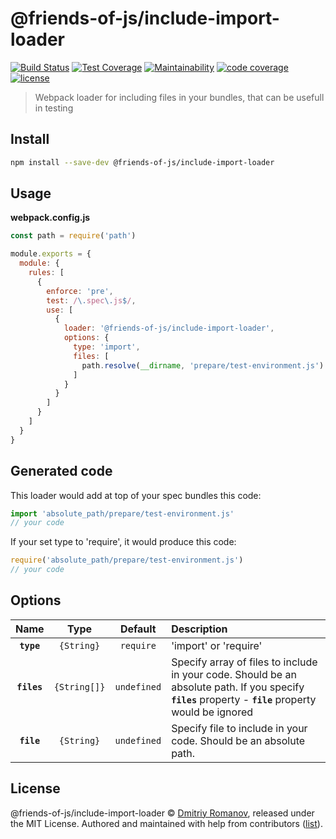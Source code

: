 # @friends-of-js/include-import-loader

[![Build Status](https://travis-ci.org/friends-of-js/include-import-loader.svg?branch=master)](https://travis-ci.org/friends-of-js/include-import-loader)
[![Test Coverage](https://api.codeclimate.com/v1/badges/86f943cef7d400ad6b6a/test_coverage)](https://codeclimate.com/github/friends-of-js/include-import-loader/test_coverage)
[![Maintainability](https://api.codeclimate.com/v1/badges/86f943cef7d400ad6b6a/maintainability)](https://codeclimate.com/github/friends-of-js/include-import-loader/maintainability)
[![code coverage](https://img.shields.io/codecov/c/github/friends-of-js/include-import-loader.svg)](https://codecov.io/gh/friends-of-js/tslint-configs)
[![license](https://img.shields.io/github/license/friends-of-js/include-import-loader.svg)](LICENSE)

> Webpack loader for including files in your bundles, that can be usefull in testing

## Install

```bash
npm install --save-dev @friends-of-js/include-import-loader
```

## Usage

**webpack.config.js**
```javascript
const path = require('path')

module.exports = {
  module: {
    rules: [
      {
        enforce: 'pre',
        test: /\.spec\.js$/,
        use: [
          {
            loader: '@friends-of-js/include-import-loader',
            options: {
              type: 'import',
              files: [
                path.resolve(__dirname, 'prepare/test-environment.js')
              ]
            }
          }
        ]
      }
    ]
  }
}
```

## Generated code

This loader would add at top of your spec bundles this code:

```javascript
import 'absolute_path/prepare/test-environment.js'
// your code
```

If your set type to 'require', it would produce this code:
```javascript
require('absolute_path/prepare/test-environment.js')
// your code
```

## Options

|Name|Type|Default|Description|
|:--:|:--:|:-----:|:----------|
|**`type`**|`{String}`|`require`|'import' or 'require'|
|**`files`**|`{String[]}`|`undefined`|Specify array of files to include in your code. Should be an absolute path. If you specify **`files`** property - **`file`** property would be ignored|
|**`file`**|`{String}`|`undefined`|Specify file to include in your code. Should be an absolute path.|


## License
@friends-of-js/include-import-loader © [Dmitriy Romanov](https://github.com/friends-of-js), released under the MIT License.
Authored and maintained with help from contributors ([list](https://github.com/friends-of-js/include-import-loader/contributors)).
